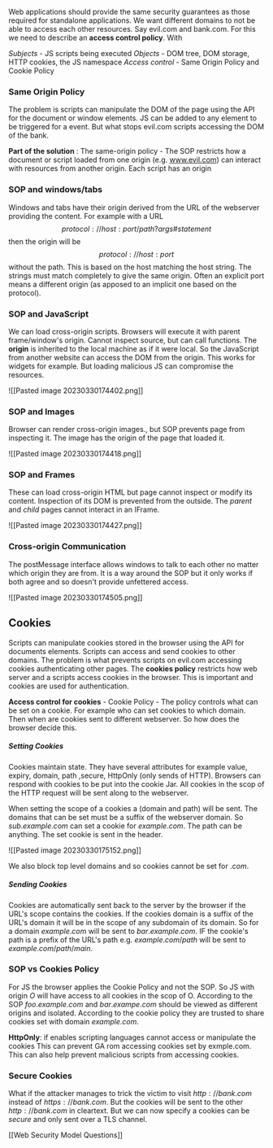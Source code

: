 Web applications should provide the same security guarantees as those required for standalone applications. We want different domains to not be able to access each other resources. Say evil.com and bank.com. For this we need to describe an **access control policy**. With

*Subjects* - JS scripts being executed
*Objects* - DOM tree, DOM storage, HTTP cookies, the JS namespace
*Access control* - Same Origin Policy and Cookie Policy

### Same Origin Policy
The problem is scripts can manipulate the DOM of the page using the API for the document or window elements. JS can be added to any element to be triggered for a event. But what stops evil.com scripts accessing the DOM of the bank. 

**Part of the solution** : The same-origin policy - The SOP restricts how a document or script loaded from one origin (e.g. www.evil.com) can interact with resources from another origin. Each script has an origin

### SOP and windows/tabs
Windows and tabs have their origin derived from the URL of the webserver providing the content. For example with a URL $$protocol://host:port/path?args\#statement$$ then the origin will be $$protocol://host:port$$ without the path. This is based on the host matching the host string. The strings must match completely to give the same origin. Often an explicit port means a different origin (as apposed to an implicit one based on the protocol).

### SOP and JavaScript
We can load cross-origin scripts. Browsers will execute it with parent frame/window's origin. Cannot inspect source, but can call functions. The **origin** is inherited to the local machine as if it were local. So the JavaScript from another website can access the DOM from the origin. This works for widgets for example. But loading malicious JS can compromise the resources.

![[Pasted image 20230330174402.png]]

### SOP and Images
Browser can render cross-origin images., but SOP prevents page from inspecting it. The image has the origin of the page that loaded it.

![[Pasted image 20230330174418.png]]

### SOP and Frames
These can load cross-origin HTML but page cannot inspect or modify its content. Inspection of its DOM is prevented from the outside. The *parent* and *child* pages cannot interact in an IFrame.

![[Pasted image 20230330174427.png]]

### Cross-origin Communication
The postMessage interface allows windows to talk to each other no matter which origin they are from. It is a way around the SOP but it only works if both agree and so doesn't provide unfettered access.

![[Pasted image 20230330174505.png]]

## Cookies
Scripts can manipulate cookies stored in the browser using the API for documents elements. Scripts can access and send cookies to other domains. The problem is what prevents scripts on evil.com accessing cookies authenticating other pages. The **cookies policy** restricts how web server and a scripts access cookies in the browser. This is important and cookies are used for authentication.

**Access control for cookies** - Cookie Policy - The policy controls what can be set on a cookie. For example who can set cookies to which domain. Then when are cookies sent to different webserver. So how does the browser decide this.

##### Setting Cookies
Cookies maintain state. They have several attributes for example value, expiry, domain, path ,secure, HttpOnly (only sends of HTTP). Browsers can respond with cookies to be put into the cookie Jar. All cookies in the scop of the HTTP request will be sent along to the webserver.

When setting the scope of a cookies a (domain and path) will be sent. The domains that can be set must be a suffix of the webserver domain. So $sub.example.com$ can set a cookie for $example.com$. The path can be anything. The set cookie is sent in the header.

![[Pasted image 20230330175152.png]]

We also block top level domains and so cookies cannot be set for $.com$.

##### Sending Cookies
Cookies are automatically sent back to the server by the browser if the URL's scope contains the cookies. If the cookies domain is a suffix of the URL's domain it will be in the scope of any subdomain of its domain. So for a domain $example.com$ will be sent to $bar.example.com$. IF the cookie's path is a prefix of the URL's path e.g. $example.com/path$ will be sent to $example.com/path/main$.

### SOP vs Cookies Policy
For JS the browser applies the Cookie Policy and not the SOP. So JS with origin $O$ will have access to all cookies in the scop of O. According to the SOP $foo.example.com$ and $bar.exampe.com$ should be viewed as different origins and isolated. According to the cookie policy they are trusted to share cookies set with domain $example.com$.

**HttpOnly**: if enables scripting languages cannot access or manipulate the cookies This can prevent GA rom accessing cookies set by exmple.com. This can also help prevent malicious scripts from accessing cookies.

### Secure Cookies
What if the attacker manages to trick the victim to visit $http://bank.com$ instead of $https://bank.com$. But the cookies will be sent to the other $http://bank.com$ in cleartext. But we can now specify a cookies can be *secure* and only sent over a TLS channel.

[[Web Security Model Questions]]